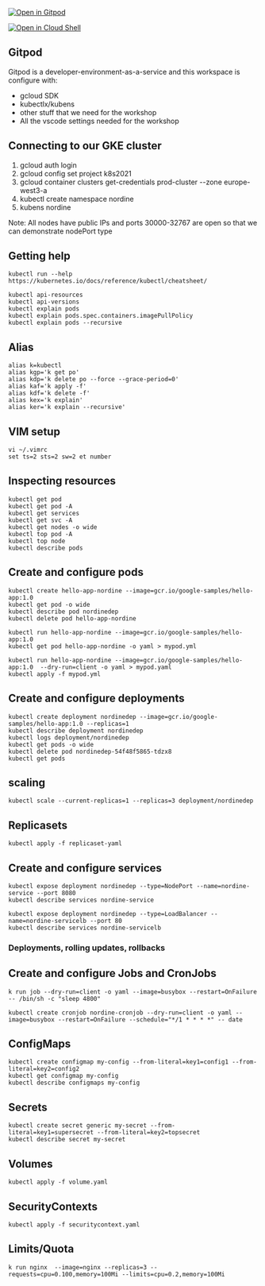 [![Open in Gitpod](https://gitpod.io/button/open-in-gitpod.svg)](https://gitpod.io/#https://github.com/nordineb/k8s2020/tree/master/into-kubernetes)

[![Open in Cloud Shell](https://gstatic.com/cloudssh/images/open-btn.svg)](https://ssh.cloud.google.com/cloudshell/editor?cloudshell_git_repo=https://github.com/nordineb/k8s2020.git)


## Gitpod
Gitpod is a developer-environment-as-a-service and this workspace is configure with:
* gcloud SDK
* kubectlx/kubens
* other stuff that we need for the workshop
* All the vscode settings needed for the workshop 

## Connecting to our GKE cluster 
1. gcloud auth login
2. gcloud config set project k8s2021
3. gcloud container clusters get-credentials prod-cluster --zone europe-west3-a
4. kubectl create namespace nordine
5. kubens nordine

Note: All nodes have public IPs and ports 30000-32767 are open so that we can demonstrate nodePort type

## Getting help
```
kubectl run --help
https://kubernetes.io/docs/reference/kubectl/cheatsheet/

kubectl api-resources
kubectl api-versions
kubectl explain pods
kubectl explain pods.spec.containers.imagePullPolicy
kubectl explain pods --recursive
```

## Alias 
```
alias k=kubectl
alias kgp='k get po'
alias kdp='k delete po --force --grace-period=0'
alias kaf='k apply -f'
alias kdf='k delete -f'
alias kex='k explain'
alias ker='k explain --recursive'
```

## VIM setup
```
vi ~/.vimrc
set ts=2 sts=2 sw=2 et number
```

## Inspecting resources
```
kubectl get pod
kubectl get pod -A
kubectl get services
kubectl get svc -A
kubectl get nodes -o wide
kubectl top pod -A
kubectl top node
kubectl describe pods
```

## Create and configure pods
```
kubectl create hello-app-nordine --image=gcr.io/google-samples/hello-app:1.0
kubectl get pod -o wide
kubectl describe pod nordinedep
kubectl delete pod hello-app-nordine

kubectl run hello-app-nordine --image=gcr.io/google-samples/hello-app:1.0
kubectl get pod hello-app-nordine -o yaml > mypod.yml

kubectl run hello-app-nordine --image=gcr.io/google-samples/hello-app:1.0  --dry-run=client -o yaml > mypod.yaml 
kubectl apply -f mypod.yml
```
## Create and configure deployments
```
kubectl create deployment nordinedep --image=gcr.io/google-samples/hello-app:1.0 --replicas=1
kubectl describe deployment nordinedep
kubectl logs deployment/nordinedep    
kubectl get pods -o wide
kubectl delete pod nordinedep-54f48f5865-tdzx8
kubectl get pods
```
## scaling 
```
kubectl scale --current-replicas=1 --replicas=3 deployment/nordinedep
```

## Replicasets 
```
kubectl apply -f replicaset-yaml
```

## Create and configure services
```
kubectl expose deployment nordinedep --type=NodePort --name=nordine-service --port 8080
kubectl describe services nordine-service

kubectl expose deployment nordinedep --type=LoadBalancer --name=nordine-servicelb --port 80
kubectl describe services nordine-servicelb
```

### Deployments, rolling updates, rollbacks

## Create and configure Jobs and CronJobs
```
k run job --dry-run=client -o yaml --image=busybox --restart=OnFailure -- /bin/sh -c "sleep 4800" 

kubectl create cronjob nordine-cronjob --dry-run=client -o yaml --image=busybox --restart=OnFailure --schedule="*/1 * * * *" -- date 
```

## ConfigMaps
```
kubectl create configmap my-config --from-literal=key1=config1 --from-literal=key2=config2
kubectl get configmap my-config 
kubectl describe configmaps my-config
```

## Secrets
```
kubectl create secret generic my-secret --from-literal=key1=supersecret --from-literal=key2=topsecret
kubectl describe secret my-secret

```
## Volumes
```
kubectl apply -f volume.yaml
```

## SecurityContexts
```
kubectl apply -f securitycontext.yaml
```

## Limits/Quota
```
k run nginx  --image=nginx --replicas=3 --requests=cpu=0.100,memory=100Mi --limits=cpu=0.2,memory=100Mi
```




